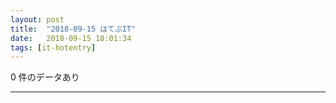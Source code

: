 ```yaml
---
layout: post
title:  "2018-09-15 はてぶIT"
date:   2018-09-15 18:01:34
tags: [it-hotentry]
---
```

0 件のデータあり

<hr>
